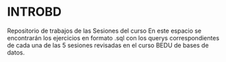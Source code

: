 # INTROBD
Repositorio de trabajos de las Sesiones del curso
En este espacio se encontrarán los ejercicios en formato .sql con los querys correspondientes de cada una de las 5 sesiones revisadas en el curso BEDU de bases de datos.
